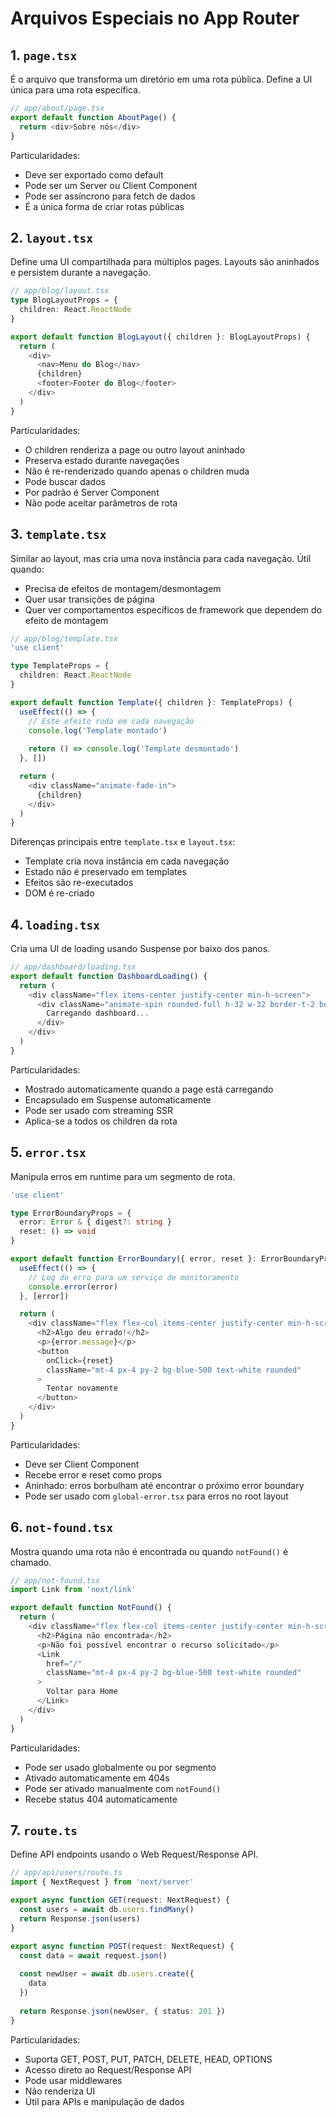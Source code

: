 # Arquivos Especiais no App Router

## 1. `page.tsx`
É o arquivo que transforma um diretório em uma rota pública. Define a UI única para uma rota específica.

```typescript
// app/about/page.tsx
export default function AboutPage() {
  return <div>Sobre nós</div>
}
```

Particularidades:
- Deve ser exportado como default
- Pode ser um Server ou Client Component
- Pode ser assíncrono para fetch de dados
- É a única forma de criar rotas públicas

## 2. `layout.tsx`
Define uma UI compartilhada para múltiplos pages. Layouts são aninhados e persistem durante a navegação.

```typescript
// app/blog/layout.tsx
type BlogLayoutProps = {
  children: React.ReactNode
}

export default function BlogLayout({ children }: BlogLayoutProps) {
  return (
    <div>
      <nav>Menu do Blog</nav>
      {children}
      <footer>Footer do Blog</footer>
    </div>
  )
}
```

Particularidades:
- O children renderiza a page ou outro layout aninhado
- Preserva estado durante navegações
- Não é re-renderizado quando apenas o children muda
- Pode buscar dados
- Por padrão é Server Component
- Não pode aceitar parâmetros de rota

## 3. `template.tsx`
Similar ao layout, mas cria uma nova instância para cada navegação. Útil quando:
- Precisa de efeitos de montagem/desmontagem
- Quer usar transições de página
- Quer ver comportamentos específicos de framework que dependem do efeito de montagem

```typescript
// app/blog/template.tsx
'use client'

type TemplateProps = {
  children: React.ReactNode
}

export default function Template({ children }: TemplateProps) {
  useEffect(() => {
    // Este efeito roda em cada navegação
    console.log('Template montado')
    
    return () => console.log('Template desmontado')
  }, [])

  return (
    <div className="animate-fade-in">
      {children}
    </div>
  )
}
```

Diferenças principais entre `template.tsx` e `layout.tsx`:
- Template cria nova instância em cada navegação
- Estado não é preservado em templates
- Efeitos são re-executados
- DOM é re-criado

## 4. `loading.tsx`
Cria uma UI de loading usando Suspense por baixo dos panos.

```typescript
// app/dashboard/loading.tsx
export default function DashboardLoading() {
  return (
    <div className="flex items-center justify-center min-h-screen">
      <div className="animate-spin rounded-full h-32 w-32 border-t-2 border-b-2 border-gray-900">
        Carregando dashboard...
      </div>
    </div>
  )
}
```

Particularidades:
- Mostrado automaticamente quando a page está carregando
- Encapsulado em Suspense automaticamente
- Pode ser usado com streaming SSR
- Aplica-se a todos os children da rota

## 5. `error.tsx`
Manipula erros em runtime para um segmento de rota.

```typescript
'use client'

type ErrorBoundaryProps = {
  error: Error & { digest?: string }
  reset: () => void
}

export default function ErrorBoundary({ error, reset }: ErrorBoundaryProps) {
  useEffect(() => {
    // Log do erro para um serviço de monitoramento
    console.error(error)
  }, [error])

  return (
    <div className="flex flex-col items-center justify-center min-h-screen">
      <h2>Algo deu errado!</h2>
      <p>{error.message}</p>
      <button 
        onClick={reset}
        className="mt-4 px-4 py-2 bg-blue-500 text-white rounded"
      >
        Tentar novamente
      </button>
    </div>
  )
}
```

Particularidades:
- Deve ser Client Component
- Recebe error e reset como props
- Aninhado: erros borbulham até encontrar o próximo error boundary
- Pode ser usado com `global-error.tsx` para erros no root layout

## 6. `not-found.tsx`
Mostra quando uma rota não é encontrada ou quando `notFound()` é chamado.

```typescript
// app/not-found.tsx
import Link from 'next/link'

export default function NotFound() {
  return (
    <div className="flex flex-col items-center justify-center min-h-screen">
      <h2>Página não encontrada</h2>
      <p>Não foi possível encontrar o recurso solicitado</p>
      <Link 
        href="/"
        className="mt-4 px-4 py-2 bg-blue-500 text-white rounded"
      >
        Voltar para Home
      </Link>
    </div>
  )
}
```

Particularidades:
- Pode ser usado globalmente ou por segmento
- Ativado automaticamente em 404s
- Pode ser ativado manualmente com `notFound()`
- Recebe status 404 automaticamente

## 7. `route.ts`
Define API endpoints usando o Web Request/Response API.

```typescript
// app/api/users/route.ts
import { NextRequest } from 'next/server'

export async function GET(request: NextRequest) {
  const users = await db.users.findMany()
  return Response.json(users)
}

export async function POST(request: NextRequest) {
  const data = await request.json()
  
  const newUser = await db.users.create({
    data
  })
  
  return Response.json(newUser, { status: 201 })
}
```

Particularidades:
- Suporta GET, POST, PUT, PATCH, DELETE, HEAD, OPTIONS
- Acesso direto ao Request/Response API
- Pode usar middlewares
- Não renderiza UI
- Útil para APIs e manipulação de dados
